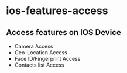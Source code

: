 # ios-features-access
## Access features on IOS Device
- Camera Access
- Geo-Location Access
- Face ID/Fingerprint Access
- Contacts list Access
